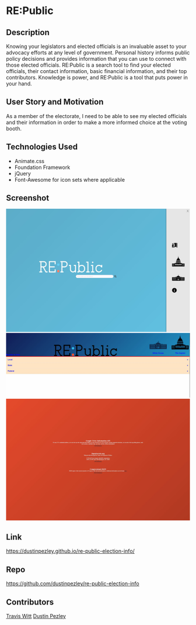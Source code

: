 # RE:Public

## Description
Knowing your legislators and elected officials is an invaluable asset to your advocacy efforts at any level of government. Personal history informs public policy decisions and provides information that you can use to connect with those elected officials. RE:Public is a search tool to find your elected officials, their contact information, basic financial information, and their top contributors. Knowledge is power, and RE:Public is a tool that puts power in your hand.

## User Story and Motivation
As a member of the electorate, I need to be able to see my elected officials and their information in order to make a more informed choice at the voting booth.

## Technologies Used
* Animate.css
* Foundation Framework
* jQuery
* Font-Awesome for icon sets where applicable

## Screenshot
![Re-Public](assets/images/screenshot1.JPG?raw=true "RE:Public Landing Page")
![Re-Public](assets/images/screenshot2.JPG?raw=true "RE:Public Search Results")
![Re-Public](assets/images/screenshot3.JPG?raw=true "RE:Public Credits/Info")

## Link
https://dustinpezley.github.io/re-public-election-info/

## Repo
https://github.com/dustinpezley/re-public-election-info

## Contributors
[Travis Witt](https://github.com/travis1308)
[Dustin Pezley](https://github.com/dustinpezley)
